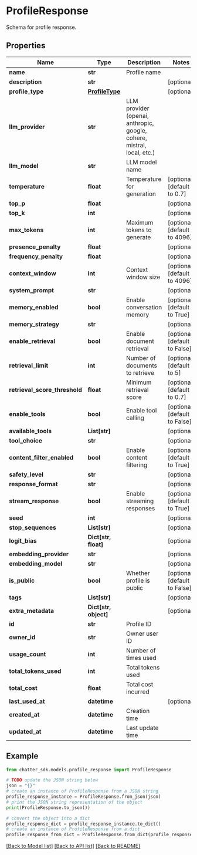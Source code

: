 # ProfileResponse

Schema for profile response.

## Properties

Name | Type | Description | Notes
------------ | ------------- | ------------- | -------------
**name** | **str** | Profile name | 
**description** | **str** |  | [optional] 
**profile_type** | [**ProfileType**](ProfileType.md) |  | [optional] 
**llm_provider** | **str** | LLM provider (openai, anthropic, google, cohere, mistral, local, etc.) | 
**llm_model** | **str** | LLM model name | 
**temperature** | **float** | Temperature for generation | [optional] [default to 0.7]
**top_p** | **float** |  | [optional] 
**top_k** | **int** |  | [optional] 
**max_tokens** | **int** | Maximum tokens to generate | [optional] [default to 4096]
**presence_penalty** | **float** |  | [optional] 
**frequency_penalty** | **float** |  | [optional] 
**context_window** | **int** | Context window size | [optional] [default to 4096]
**system_prompt** | **str** |  | [optional] 
**memory_enabled** | **bool** | Enable conversation memory | [optional] [default to True]
**memory_strategy** | **str** |  | [optional] 
**enable_retrieval** | **bool** | Enable document retrieval | [optional] [default to False]
**retrieval_limit** | **int** | Number of documents to retrieve | [optional] [default to 5]
**retrieval_score_threshold** | **float** | Minimum retrieval score | [optional] [default to 0.7]
**enable_tools** | **bool** | Enable tool calling | [optional] [default to False]
**available_tools** | **List[str]** |  | [optional] 
**tool_choice** | **str** |  | [optional] 
**content_filter_enabled** | **bool** | Enable content filtering | [optional] [default to True]
**safety_level** | **str** |  | [optional] 
**response_format** | **str** |  | [optional] 
**stream_response** | **bool** | Enable streaming responses | [optional] [default to True]
**seed** | **int** |  | [optional] 
**stop_sequences** | **List[str]** |  | [optional] 
**logit_bias** | **Dict[str, float]** |  | [optional] 
**embedding_provider** | **str** |  | [optional] 
**embedding_model** | **str** |  | [optional] 
**is_public** | **bool** | Whether profile is public | [optional] [default to False]
**tags** | **List[str]** |  | [optional] 
**extra_metadata** | **Dict[str, object]** |  | [optional] 
**id** | **str** | Profile ID | 
**owner_id** | **str** | Owner user ID | 
**usage_count** | **int** | Number of times used | 
**total_tokens_used** | **int** | Total tokens used | 
**total_cost** | **float** | Total cost incurred | 
**last_used_at** | **datetime** |  | [optional] 
**created_at** | **datetime** | Creation time | 
**updated_at** | **datetime** | Last update time | 

## Example

```python
from chatter_sdk.models.profile_response import ProfileResponse

# TODO update the JSON string below
json = "{}"
# create an instance of ProfileResponse from a JSON string
profile_response_instance = ProfileResponse.from_json(json)
# print the JSON string representation of the object
print(ProfileResponse.to_json())

# convert the object into a dict
profile_response_dict = profile_response_instance.to_dict()
# create an instance of ProfileResponse from a dict
profile_response_from_dict = ProfileResponse.from_dict(profile_response_dict)
```
[[Back to Model list]](../README.md#documentation-for-models) [[Back to API list]](../README.md#documentation-for-api-endpoints) [[Back to README]](../README.md)


